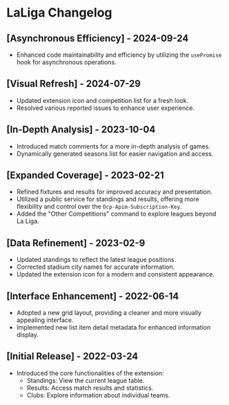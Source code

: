 # LaLiga Changelog

## [Asynchronous Efficiency] - 2024-09-24
- Enhanced code maintainability and efficiency by utilizing the `usePromise` hook for asynchronous operations.

## [Visual Refresh] - 2024-07-29
- Updated extension icon and competition list for a fresh look.
- Resolved various reported issues to enhance user experience.

## [In-Depth Analysis] - 2023-10-04
- Introduced match comments for a more in-depth analysis of games.
- Dynamically generated seasons list for easier navigation and access.

## [Expanded Coverage] - 2023-02-21
- Refined fixtures and results for improved accuracy and presentation.
- Utilized a public service for standings and results, offering more flexibility and control over the `Ocp-Apim-Subscription-Key`.
- Added the "Other Competitions" command to explore leagues beyond La Liga.

## [Data Refinement] - 2023-02-9
- Updated standings to reflect the latest league positions.
- Corrected stadium city names for accurate information.
- Updated the extension icon for a modern and consistent appearance.

## [Interface Enhancement] - 2022-06-14
- Adopted a new grid layout, providing a cleaner and more visually appealing interface.
- Implemented new list item detail metadata for enhanced information display.

## [Initial Release] - 2022-03-24
- Introduced the core functionalities of the extension:
    - Standings: View the current league table.
    - Results: Access match results and statistics.
    - Clubs: Explore information about individual teams.
